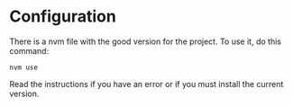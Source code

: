 # Configuration

There is a nvm file with the good version for the project.
To use it, do this command:

    nvm use

Read the instructions if you have an error or if you must install the current version.